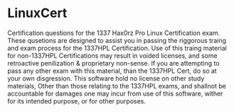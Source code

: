 # LinuxCert
Certification questions for the 1337 Hax0rz Pro Linux Certification exam. These qusetions are designed to assist you in passing the riggorous traing and exam process for the 1337HPL Certification. Use of this traing material for non-1337HPL Certifications may result in voided licenses, and some retroactive penilization & proprietary non-sense. If you are attempting to pass any other exam with this material, than the  1337HPL Cert, do so at your own disgression. This software hold no license on other study materials, Other than those relating to the 1337HPL exams, and shallnot be accountable for damages one may incur from use of this software, wither for its intended purpose, or for other purposes. 

